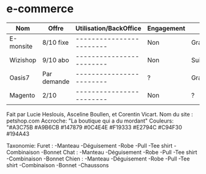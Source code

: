 # e-commerce


|     Nom       | Offre     | Utilisation/BackOffice | Engagement | Suivi/Conseil | Sécurité     |
|---------------|-----------|------------------------|------------|---------------|--------------|
|E-monsite      |8/10  fixe |------------------------|Non         |Gratuit        |Bonne         |
|Wizishop       |9/10  abo  |------------------------|Non         |Suivi payant   |Bonne         | 
|Oasis7         |Par demande|------------------------|?           |Gratuit/communauté|?             |
|Magento        |2/10       |------------------------|Non         |?               |Problemes 2012|
 
Fait par Lucie Heslouis, Asceline Boullen, et Corentin Vicart.
Nom du site : petshop.com
Accroche: "La boutique qui a du mordant"
Couleurs: "#A3C75B #A9B6CB #147879 #0C4E4E #F19333 #E2794C #C94F30 #194A43

Taxonomie: 
         Furet :
-Manteau
-Déguisement
-Robe
-Pull
-Tee shirt
-Combinaison
-Bonnet
         Chat :
-Manteau
-Déguisement
-Robe
-Pull
-Tee shirt
-Combinaison
-Bonnet
         Chien :
-Manteau
-Déguisement
-Robe
-Pull
-Tee shirt
-Combinaison
-Bonnet
-Chaussons
